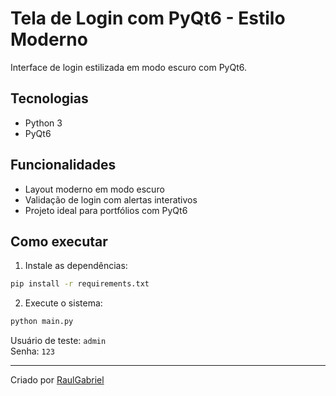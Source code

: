 # Tela de Login com PyQt6 - Estilo Moderno

Interface de login estilizada em modo escuro com PyQt6.

## Tecnologias
- Python 3
- PyQt6

## Funcionalidades
- Layout moderno em modo escuro
- Validação de login com alertas interativos
- Projeto ideal para portfólios com PyQt6

## Como executar

1. Instale as dependências:
```bash
pip install -r requirements.txt
```

2. Execute o sistema:
```bash
python main.py
```

Usuário de teste: `admin`  
Senha: `123`

---

Criado por [RaulGabriel](https://github.com/RaulGabriel)
